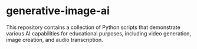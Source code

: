 # generative-image-ai
This repository contains a collection of Python scripts that demonstrate various AI capabilities for educational purposes, including video generation, image creation, and audio transcription.
